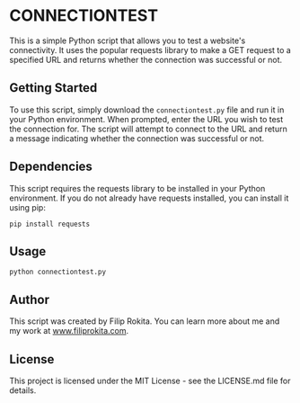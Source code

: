 # CONNECTIONTEST

This is a simple Python script that allows you to test a website's connectivity. It uses the popular requests library to make a GET request to a specified URL and returns whether the connection was successful or not.

## Getting Started

To use this script, simply download the `connectiontest.py` file and run it in your Python environment. When prompted, enter the URL you wish to test the connection for. The script will attempt to connect to the URL and return a message indicating whether the connection was successful or not.

## Dependencies

This script requires the requests library to be installed in your Python environment. If you do not already have requests installed, you can install it using pip:

`
pip install requests
`

## Usage

`
python connectiontest.py
`

## Author

This script was created by Filip Rokita. You can learn more about me and my work at www.filiprokita.com.

## License

This project is licensed under the MIT License - see the LICENSE.md file for details.
